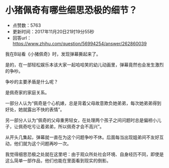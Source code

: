 # 小猪佩奇有哪些细思恐极的细节？
- 点赞数：5763
- 更新时间：2017年11月20日21时19分55秒
- 回答url：https://www.zhihu.com/question/56994254/answer/262860039
<body>
 <p data-pid="H-R6d7M3">我在B站看《小猪佩奇》时，发现弹幕撕起来了。</p>
 <p data-pid="wIlFgMuN">是的，在一部轻松娱乐本该大家一起哈哈笑的幼儿动画里，弹幕竟然也会发生激烈的争吵。</p>
 <p data-pid="lTKv3IXj">争吵的主要矛盾是什么呢？</p>
 <p data-pid="rdJ-P2gt">是佩奇家的家庭关系。</p>
 <p data-pid="rEQWfYy6">一部分人认为“佩奇是个心机婊，总是背着父母故意欺负她弟弟，每次她弟弟得到好处，她就露出不快的表情”。</p>
 <p data-pid="BPvBcIji">另一部分人认为“佩奇的父母重男轻女，在处理两个孩子之间问题时总是偏袒小儿子，让佩奇吃亏让着弟弟，所以佩奇才会不高兴”。</p>
 <p data-pid="G89FawUd">从开头几集起，弹幕就一直在为这个问题争吵不休。后面每当出现姐弟间不友好互动，他们就为这个问题再吵一次。</p>
 <p data-pid="k8nKDRZG">我觉得细思恐极之处就在这里吧：由于观众所处社会环境、自身经历不同，即使是这么简单一部作品，他们也能在里面看到现实的倒影。</p>
</body>
